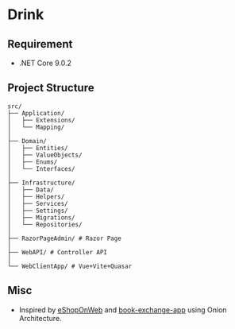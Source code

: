 # Drink

## Requirement
* .NET Core 9.0.2

## Project Structure
````
src/
├── Application/
│   ├── Extensions/
│   └── Mapping/
│
├── Domain/
│   ├── Entities/
│   ├── ValueObjects/
│   ├── Enums/
│   └── Interfaces/
│
├── Infrastructure/
│   ├── Data/
│   ├── Helpers/
│   ├── Services/
│   ├── Settings/
│   ├── Migrations/
│   └── Repositories/
│
├── RazorPageAdmin/ # Razor Page
│
├── WebAPI/ # Controller API
│
└── WebClientApp/ # Vue+Vite+Quasar

````

## Misc
* Inspired by [eShopOnWeb](https://github.com/dotnet-architecture/eShopOnWeb) and [book-exchange-app](https://github.com/dimatrubca/book-exchange-app) using Onion Architecture.